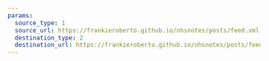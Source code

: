```yaml
---
params:
  source_type: 1
  source_url: https://frankieroberto.github.io/nhsnotes/posts/feed.xml
  destination_type: 2
  destination_url: https://frankieroberto.github.io/nhsnotes/posts/feed.xml
---
```

